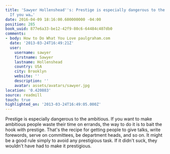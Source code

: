 ```yaml
---
title: 'Sawyer Hollenshead''s: Prestige is especially dangerous to the ambitious.
  If you wa…'
date: 2016-04-09 18:16:00.600000000 -04:00
position: 285
book_uuid: 877e6a33-be12-42f9-80c6-64484c407db0
comments:
- body: How to Do What You Love paulgraham.com
  date: '2013-03-24T16:49:21Z'
  user:
    username: sawyer
    firstname: Sawyer
    lastname: Hollenshead
    country: USA
    city: Brooklyn
    website: ''
    description: ''
    avatar: assets/avatars/sawyer.jpg
location: '0.420883'
source: readmill
touch: true
highlighted_on: '2013-03-24T16:49:05.000Z'
---
```


Prestige is especially dangerous to the ambitious. If you want to make ambitious people waste their time on errands, the way to do it is to bait the hook with prestige. That's the recipe for getting people to give talks, write forewords, serve on committees, be department heads, and so on. It might be a good rule simply to avoid any prestigious task. If it didn't suck, they wouldn't have had to make it prestigious.